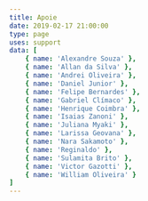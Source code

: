 ```yaml
---
title: Apoie
date: 2019-02-17 21:00:00
type: page
uses: support
data: [
    { name: 'Alexandre Souza' },
    { name: 'Allan da Silva' },
    { name: 'Andrei Oliveira' },
    { name: 'Daniel Junior' },
    { name: 'Felipe Bernardes' },
    { name: 'Gabriel Clímaco' },
    { name: 'Henrique Coimbra' },
    { name: 'Isaias Zanoni' },
    { name: 'Juliana Myaki' },
    { name: 'Larissa Geovana' },
    { name: 'Nara Sakamoto' },
    { name: 'Reginaldo' },
    { name: 'Sulamita Brito' },
    { name: 'Victor Gazotti' },
    { name: 'William Oliveira' }
]
---
```

